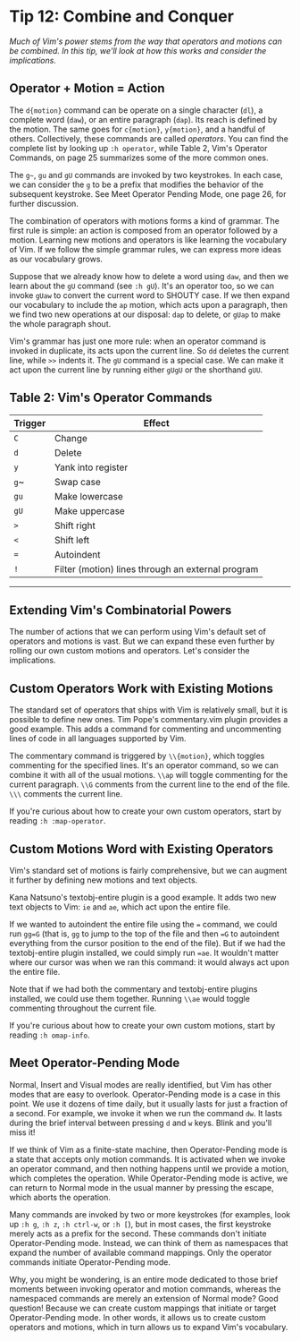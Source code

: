 Tip 12: Combine and Conquer
===========================

_Much of Vim's power stems from the way that operators and motions can be
combined. In this tip, we'll look at how this works and consider the
implications._


Operator + Motion = Action
--------------------------

The `d{motion}` command can be operate on a single character (`dl`), a complete
word (`daw`), or an entire paragraph (`dap`). Its reach is defined by the
motion. The same goes for `c{motion}`, `y{motion}`, and a handful of others.
Collectively, these commands are called _operators_. You can find the complete
list by looking up `:h operator`, while Table 2, Vim's Operator Commands, on
page 25 summarizes some of the more common ones.

The `g~`, `gu` and `gU` commands are invoked by two keystrokes. In each case,
we can consider the `g` to be a prefix that modifies the behavior of the
subsequent keystroke. See Meet Operator Pending Mode, one page 26, for further
discussion.

The combination of operators with motions forms a kind of grammar. The first
rule is simple: an action is composed from an operator followed by a motion.
Learning new motions and operators is like learning the vocabulary of Vim. If
we follow the simple grammar rules, we can express more ideas as our vocabulary
grows.

Suppose that we already know how to delete a word using `daw`, and then we
learn about the `gU` command (see `:h gU`). It's an operator too, so we can
invoke `gUaw` to convert the current word to SHOUTY case. If we then expand our
vocabulary to include the `ap` motion, which acts upon a paragraph, then we
find two new operations at our disposal: `dap` to delete, or `gUap` to make the
whole paragraph shout.

Vim's grammar has just one more rule: when an operator command is invoked in
duplicate, its acts upon the current line. So `dd` deletes the current line,
while `>>` indents it. The `gU` command is a special case. We can make it act
upon the current line by running either `gUgU` or the shorthand `gUU`.


Table 2: Vim's Operator Commands
--------------------------------
Trigger        |       Effect
---------------|------------------------------------------------------
`C`            |       Change
`d`            |       Delete
`y`            |       Yank into register
`g`~           |       Swap case
`gu`           |       Make lowercase
`gU`           |       Make uppercase
`>`            |       Shift right
`<`            |       Shift left
`=`            |       Autoindent
`!`            |       Filter (motion) lines through an external program

------------------------------------------------------------------------


Extending Vim's Combinatorial Powers
------------------------------------

The number of actions that we can perform using Vim's default set of operators
and motions is vast. But we can expand these even further by rolling our own
custom motions and operators. Let's consider the implications.


Custom Operators Work with Existing Motions
-------------------------------------------

The standard set of operators that ships with Vim is relatively small, but it
is possible to define new ones. Tim Pope's commentary.vim plugin provides a
good example. This adds a command for commenting and uncommenting lines of code
in all languages supported by Vim.

The commentary command is triggered by `\\{motion}`, which toggles commenting
for the specified lines. It's an operator command, so we can combine it with
all of the usual motions. `\\ap` will toggle commenting for the current
paragraph. `\\G` comments from the current line to the end of the file. `\\\`
comments the current line.

If you're curious about how to create your own custom operators, start by
reading `:h :map-operator`.


Custom Motions Word with Existing Operators
-------------------------------------------

Vim's standard set of motions is fairly comprehensive, but we can augment it
further by defining new motions and text objects.

Kana Natsuno's textobj-entire plugin is a good example. It adds two new text
objects to Vim: `ie` and `ae`, which act upon the entire file.

If we wanted to autoindent the entire file using the `=` command, we could run
`gg=G` (that is, `gg` to jump to the top of the file and then `=G` to
autoindent everything from the cursor position to the end of the file). But if
we had the textobj-entire plugin installed, we could simply run `=ae`. It
wouldn't matter where our cursor was when we ran this command: it would always
act upon the entire file.

Note that if we had both the commentary and textobj-entire plugins installed,
we could use them together. Running `\\ae` would toggle commenting throughout
the current file.

If you're curious about how to create your own custom motions, start by reading
`:h omap-info`.


Meet Operator-Pending Mode
--------------------------

Normal, Insert and Visual modes are really identified, but Vim has other modes
that are easy to overlook. Operator-Pending mode is a case in this point. We
use it dozens of time daily, but it usually lasts for just a fraction of a
second. For example, we invoke it when we run the command `dw`. It lasts during
the brief interval between pressing `d` and `w` keys. Blink and you'll miss it!

If we think of Vim as a finite-state machine, then Operator-Pending mode is a
state that accepts only motion commands. It is activated when we invoke an
operator command, and then nothing happens until we provide a motion, which
completes the operation. While Operator-Pending mode is active, we can return
to Normal mode in the usual manner by pressing the escape, which aborts the
operation.

Many commands are invoked by two or more keystrokes (for examples, look up `:h
g`, `:h z`, `:h ctrl-w`, or `:h [`), but in most cases, the first keystroke
merely acts as a prefix for the second. These commands don't initiate
Operator-Pending mode. Instead, we can think of them as namespaces that expand
the number of available command mappings. Only the operator commands initiate
Operator-Pending mode.


Why, you might be wondering, is an entire mode dedicated to those brief
moments between invoking operator and motion commands, whereas the namespaced
commands are merely an extension of Normal mode? Good question! Because we can
create custom mappings that initiate or target Operator-Pending mode. In other
words, it allows us to create custom operators and motions, which in turn
allows us to expand Vim's vocabulary.
